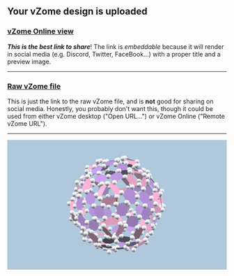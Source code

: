 ## Your vZome design is uploaded

### [vZome Online view][embed]

***This is the best link to share***!  The link is *embeddable* because it will render in social media (e.g. Discord, Twitter, FaceBook...) with a proper title and a preview image.

---

### [Raw vZome file][raw]

This is just the link to the raw vZome file, and is **not** good for
sharing on social media.
Honestly, you probably don't want this, though it could be used from either
vZome desktop ("Open URL...") or vZome Online ("Remote vZome URL").

---

![Image](<Japan-Olympics-logo-topology.png>)


[embed]: <https://vzome.com/app/embed.py?url=https://raw.githubusercontent.com/vorth/vzome-sharing/main/2021/07/24/11-27-51-Japan-Olympics-logo-topology/Japan-Olympics-logo-topology.vZome>
[raw]: <https://raw.githubusercontent.com/vorth/vzome-sharing/main/2021/07/24/11-27-51-Japan-Olympics-logo-topology/Japan-Olympics-logo-topology.vZome>
